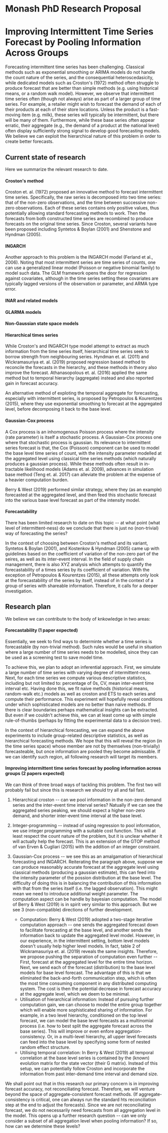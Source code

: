 # Monash PhD Research Proposal

# Improving Intermittent Time Series Forecast by Pooling Information Across Groups

Forecasting intermittent time series has been challenging. Classical methods such as exponential smoothing or ARIMA models do not handle the count nature of the series, and the consequential heteroscedasicity, while dedicated models such as Croston's (1972) method often struggle to produce forecast that are better than simple methods (e.g. using historical means, or a random walk model). However, we observe that intermittent time series often (though not always) arise as part of a larger group of time series. For example, a retailer might wish to forecast the demand of each of their products at each of their store locations. Unless the product is a fast-moving item (e.g. milk), these series will typically be intermittent, but there will be many of them. Furthermore, while these base series often appear erratic, their aggregate (e.g., the demand of a product at the national level) often display sufficiently strong signal to develop good forecasting models. We believe we can exploit the hierarchical nature of this problem in order to create better forecasts.

## Current state of research

Here we summarize the relevant research to date.

#### Croston's method

Croston et. al. (1972) proposed an innovative method to forecast intermittent time series. Specifically, the raw series is decomposed into two time series: that of the non-zero observations, and the time between successive non-zero observations. Each of these series contains only positive values, thus potentially allowing standard forecasting methods to work. Then the  forecasts from both constructed time series are recombined to produce forecasts on the original time series. Since Croston, several variants have been proposed including Syntetos & Boylan (2001) and Shenstone and Hyndman (2005).

#### INGARCH

Another approach to this problem is the INGARCH model (Ferland et al., 2006). Noting that most intermittent series are time series of counts, one can use a generalized linear model (Poisson or negative binomial family) to model such data. The GLM framework opens the door for regression against covariates, although in the time series setting these covariates are typically lagged versions of the observation or parameter, and ARMA type error.

#### INAR and related models

#### GLARMA models

#### Non-Gaussian state space models

#### Hierarchical times series
While Croston's and INGARCH type model attempt to extract as much information from the time series itself, hierarchical time series seek to borrow strength from neighbouring series. Hyndman et. al. (2011) and Wickramasuriya et. al. (2019) proposed regression based method to reconcile the forecasts in the hierarchy, and these methods in theory also improve the forecast. Athanasopolous et. al. (2016) applied the same method but to temporal hierarchy (aggregate) instead and also reported gain in forecast accuracy. 

An alternative method of exploting the temporal aggregate for forecasting, especially with intermittent series, is proposed by Petropoulos & Kourentzes (2015), where they use exponential smoothing to forecast at the aggregated level, before decomposing it back to the base level.

#### Gaussian-Cox process
A Cox process is an inhomogenous Poisson process where the intensity (rate parameter) is itself a stochastic process. A Gaussian-Cox process one where that stochastic process is gaussian. Its relevance to intermittent series forecast is that, the Cox (Poisson) component can be used to model the base level time series of count, with the intensity parameter modelled at the aggregated level using classical time series methods (which naturally produces a gaussian process). While these methods often result in in-tractable likelihood models (Adams et. al. 2009), advances in simulation base method (Teng et. al. 2017) can alleviate the problem at the expense of a heavier computation burden. 

Berry & West (2019) performed similar strategy, where they (as an example) forecasted at the aggregated level, and then feed this stochastic forecast into the various base level forecast as part of the intensity model. 

#### Forecastability
There has been limited research to date on this topic -- at what point (what level of intermittent-ness) do we conclude that  there is just no (non-trivial) way of forecasting the series? 

In the context of choosing between Croston's method and its variant, Syntetos & Boylan (2001), and Kostenkov & Hyndman (2005) came up with guidelines based on the coefficient of variation of the non-zero part of the seires, as well as its inter-event interval. In the field of supply chain management, there is also XYZ analysis which attempts to quantify the forecastability of a times series by its coefficient of variation. With the exception of Petropoulos & Kourentzes (2015), all these attempts only look at the forecastability of the series by itself, instead of in the context of a group of series with shareable information. Therefore, it calls for a deeper investigation.


## Research plan
We believe we can contribute to the body of knkowledge in two areas:

#### Forecastability (1 paper expected)
Essentially, we seek to find ways to determinte whether a time series is forecastable (by non-trivial method). Such rules would be useful in situation where a large number of time series needs to be modelled, since they can be used as a screening test to save model time. 

To achieve this, we plan to adopt an inferential approach. First, we simulate a large number of time series with varying degree of intermittent-ness. Next, for each time series we compute various descriptive statistics, including but not limited to: percentage of 0s, CV, mean inter-event time interval etc. Having done this, we fit naive methods (historical means, random-walk etc.) models as well as croston and ETS to each series and compute their performance. This experiment will hopefully reveal conditions under which sophisticated models are no better than naive methods. If there is clear boundaries perhaps mathematical insights can be extracted. But even if we couldn't achieve this, we can at least come up with simple rule-of-thumbs (perhaps by fitting the experimental data to a decision tree).

In the context of hierarchical forecasting, we can expand the above experiments to include group-related descriptive statistics, as well as hierarchical forecasting methods. We hope that this will reveal the region (in the time series space) whose member are not by themselves (non-trivially) forecasteable, but once information are pooled they become admissable. If we can identify such region, all following research will target its members.

#### Improving intermittent time series forecast by pooling information across groups (2 papers expected)
We can think of three broad ways of tackling this problem. The first two will probably fail but since this is research we should try all and fail fast.

1. Hierarchical croston -- can we pool information in the non-zero demand series and the inter-event time interval series? Natually if we can see the aggregated series peaking, we should expect a higher non-zero demand, and shorter inter-event time interval at the base level.

2. Integer-programming -- instead of using regression to pool information, we use integer programming with a suitable cost function. This will at least respect the count nature of the problem, but it is unclear whether it will actually help the forecast. This is an extension of the GTOP method of van Erven & Cugliari (2015) with the addition of an integer constraint.

3. Gaussian-Cox process -- we see this as an amalgamation of hierarchical forecasting and INGARCH. Reiterating the paragraph above, suppose we can produce reasonably accurate forecast at the aggregate level using classical methods (producing a gaussian estimate), this can feed into the intensity parameter of the possion distribution at the base level. The difficulty of doing this is in balancing the contribution of this information with that from the series itself (i.e. the lagged observation). This might mean we need to introduce additional weight parameter. The computation aspect can be handle by bayesian computation. The model of Berry & West (2019) is in spirit very similar to this approach. But we see 3 (non-compatible) directions of further development. 
    + Computation: Berry & West (2019) adopted a two-stage iterative computation approach -- one sends the aggregated forecast down to facilitate forecasting at the base level, and another sends the information back to update the aggregated level model. However, in our experience, in the intermittent setting, bottom level models doesn't usually help higher level models. In fact, table 2 of Wickramasuriya et. al. (2019) reveals the same insights. Therefore, we propose pushing the separation of computation even further -- First, forecast at the aggregated level for the entire time horizon. Next, we send each of the forecast (distribution) to the base level models for base level forecast. The advantage of this is that we eliminated the back-and-forth communication step, which is often the most time consuming component in any distributed computing system. The cost is then the potential decrease in forecast accuracy at the aggregate level, which we deem to be minimal.
    + Utilisation of hierarchical information: Instead of pursuing further computation gain, we can choose to model the entire group together which will enable more sophisticated sharing of information. For example, in a two level hierarchy, conditioned on the top level forecast, we can model the base level forecasts as a multinomial process (i.e. how to best split the aggregate forecast across the base series). This will improve or even enfore aggregation-consistency. Or, in a multi-level hierarchy, all upper level forecasts can feed into the base level by specifying some form of nested random effect structure.
    + Utilising temporal correlation: In Berry & West (2019) all temporal correlation at the base level series is contained by the (known) evolution matrix for the state vector (their G matrix). Instead of this setup, we can potentially follow Croston and incorporate the information from past inter-demand time interval and demand size.

We shall point out that in this research our primary concern is in improving forecast accuracy, not reconciliating forecast. Therefore, we will venture beyond the space of aggregate-consistent forecast methods. (If aggregate-consistency is critical, one can always run the standard hts reconciliation step at the end to adjust the forecasts). Since we are not reconciliating forecast, we do not necessarily need forecasts from all aggregation level in the model. This opens up a further research question -- can we only consider a subset of all aggregation level when pooling information? If so, how can we determine these levels?